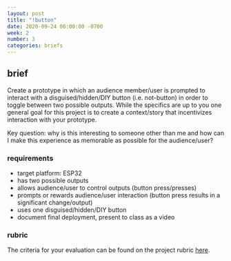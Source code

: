 ```yaml
---
layout: post
title: "!button"
date: 2020-09-24 06:00:00 -0700
week: 2
number: 3
categories: briefs
---
```


## brief

Create a prototype in which an audience member/user is prompted to interact with a disguised/hidden/DIY button (i.e. not-button) in order to toggle between two possible outputs. While the specifics are up to you one general goal for this project is to create a context/story that incentivizes interaction with your prototype.

Key question: why is this interesting to someone other than me and how can I make this experience as memorable as possible for the audience/user?


### requirements

* target platform: ESP32
* has two possible outputs
* allows audience/user to control outputs (button press/presses)
* prompts or rewards audience/user interaction (button press results in a significant change/output)
* uses one disguised/hidden/DIY button
* document final deployment, present to class as a video

### rubric

The criteria for your evaluation can be found on the project rubric [here](https://docs.google.com/spreadsheets/d/1qAXay6ebmHPPrF0GtWqGwK-D7JQ_MWckpyl9-CdaGwc/edit?usp=sharing).
